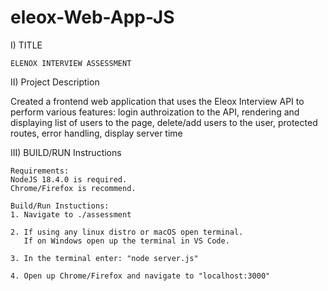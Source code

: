 # eleox-Web-App-JS

I) TITLE

	ELENOX INTERVIEW ASSESSMENT

II) Project Description

Created a frontend web application that uses the Eleox Interview API to perform various features: login authroization to the API, rendering and displaying list of users to the page, delete/add users to the user, protected routes, error handling, display server time

III) BUILD/RUN Instructions

	Requirements:
	NodeJS 18.4.0 is required.
	Chrome/Firefox is recommend.

	Build/Run Instuctions:
	1. Navigate to ./assessment

	2. If using any linux distro or macOS open terminal.
	   If on Windows open up the terminal in VS Code.

	3. In the terminal enter: "node server.js"

	4. Open up Chrome/Firefox and navigate to "localhost:3000"
